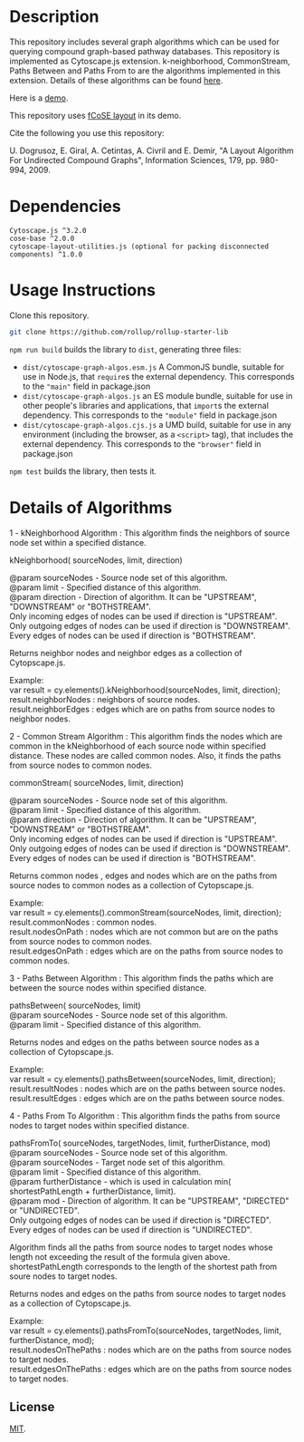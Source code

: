 # Description
This repository includes several graph algorithms which can be used for querying compound graph-based pathway databases. This repository is implemented as Cytoscape.js extension. k-neighborhood, CommonStream, Paths Between and Paths From to are the algorithms implemented in this extension. Details of these algorithms can be found [here](https://www.ncbi.nlm.nih.gov/pmc/articles/PMC2784781/). 

Here is a [demo](https://github.com/iVis-at-Bilkent/cytoscape.js-graph-algos/blob/master/demo.html).

This repository uses [fCoSE layout](https://github.com/iVis-at-Bilkent/cytoscape.js-fcose) in its demo.

Cite the following you use this repository:

U. Dogrusoz, E. Giral, A. Cetintas, A. Civril and E. Demir, "A Layout Algorithm For Undirected Compound Graphs", Information Sciences, 179, pp. 980-994, 2009.
                                                                          
# Dependencies

    Cytoscape.js ^3.2.0
    cose-base ^2.0.0
    cytoscape-layout-utilities.js (optional for packing disconnected components) ^1.0.0

# Usage Instructions

Clone this repository.

```bash
git clone https://github.com/rollup/rollup-starter-lib
```                                                                                                
`npm run build` builds the library to `dist`, generating three files:

* `dist/cytoscape-graph-algos.esm.js`
    A CommonJS bundle, suitable for use in Node.js, that `require`s the external dependency. This corresponds to the `"main"` field in package.json
* `dist/cytoscape-graph-algos.js`
    an ES module bundle, suitable for use in other people's libraries and applications, that `import`s the external dependency. This corresponds to the `"module"` field in package.json
* `dist/cytoscape-graph-algos.cjs.js`
    a UMD build, suitable for use in any environment (including the browser, as a `<script>` tag), that includes the external dependency. This corresponds to the `"browser"` field in package.json             
    
 `npm test` builds the library, then tests it.
 
# Details of Algorithms

1 - kNeighborhood Algorithm : This algorithm finds the neighbors of source node set within a specified distance.

kNeighborhood( sourceNodes, limit, direction)

@param sourceNodes - Source node set of this algorithm.\
@param limit - Specified distance of this algorithm.\
@param direction - Direction of algorithm. It can be  "UPSTREAM", "DOWNSTREAM" or "BOTHSTREAM".\
Only incoming edges of nodes can be used if direction is "UPSTREAM".\
Only outgoing edges of nodes can be used if direction is "DOWNSTREAM".\
Every edges of nodes can be used if direction is "BOTHSTREAM".

Returns neighbor nodes and neighbor edges as a collection of Cytopscape.js.

Example:\
var result = cy.elements().kNeighborhood(sourceNodes, limit, direction);\
result.neighborNodes : neighbors of source nodes.\
result.neighborEdges : edges which are on paths from source nodes to neighbor nodes.

2 - Common Stream Algorithm : This algorithm finds the nodes which are common in the kNeighborhood of each source node within specified distance. These nodes are     called common nodes. Also, it finds the paths from source nodes to common nodes.

commonStream( sourceNodes, limit, direction)

@param sourceNodes - Source node set of this algorithm.\
@param limit - Specified distance of this algorithm.\
@param direction - Direction of algorithm. It can be  "UPSTREAM", "DOWNSTREAM" or "BOTHSTREAM".\
Only incoming edges of nodes can be used if direction is "UPSTREAM".\
Only outgoing edges of nodes can be used if direction is "DOWNSTREAM".\
Every edges of nodes can be used if direction is "BOTHSTREAM".

Returns common nodes , edges and nodes which are on the paths from source nodes to common nodes as a collection of Cytopscape.js. 

Example:\
var result = cy.elements().commonStream(sourceNodes, limit, direction);\
result.commonNodes : common nodes.\
result.nodesOnPath : nodes which are not common but are on the paths from source nodes to common nodes.\
result.edgesOnPath : edges which are on the paths from source nodes to common nodes.

3 - Paths Between Algorithm : This algorithm finds the paths which are between the source nodes within specified distance.

pathsBetween( sourceNodes, limit)\
@param sourceNodes - Source node set of this algorithm.\
@param limit - Specified distance of this algorithm.

Returns nodes and edges on the paths between source nodes as a collection of Cytopscape.js.

Example:\
var result = cy.elements().pathsBetween(sourceNodes, limit, direction);\
result.resultNodes : nodes which are on the paths between source nodes.\
result.resultEdges : edges which are on the paths between source nodes.
  
4 - Paths From To Algorithm : This algorithm finds the paths from source nodes to target nodes within specified distance.

pathsFromTo( sourceNodes, targetNodes, limit, furtherDistance, mod)\
@param sourceNodes - Source node set of this algorithm.\
@param sourceNodes - Target node set of this algorithm.\
@param limit - Specified distance of this algorithm.\
@param furtherDistance - which is used in calculation min( shortestPathLength + furtherDistance, limit).\
@param mod -  Direction of algorithm. It can be  "UPSTREAM", "DIRECTED" or "UNDIRECTED".\
Only outgoing edges of nodes can be used if direction is "DIRECTED".\
Every edges of nodes can be used if direction is "UNDIRECTED".
  
Algorithm finds all the paths from source nodes to target nodes whose length not exceeding the result of the formula given above.\
shortestPathLength corresponds to the length of the shortest path from soure nodes to target nodes.

Returns nodes and edges on the paths from source nodes to target nodes as a collection of Cytopscape.js.

Example:\
var result = cy.elements().pathsFromTo(sourceNodes, targetNodes, limit, furtherDistance, mod);\
result.nodesOnThePaths : nodes which are on the paths from source nodes to target nodes.\
result.edgesOnThePaths : edges which are on the paths from source nodes to target nodes.


                                                                                          
                                                                                                              

## License

[MIT](LICENSE).
